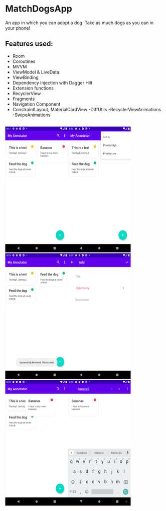 # MatchDogsApp
An app in which you can adopt a dog. Take as much dogs as you can in your phone!


## Features used:
- Room
- Coroutines
- MVVM
- ViewModel & LiveData
- ViewBinding
- Dependency Injection with Dagger Hilt
- Extension functions
- RecyclerView
- Fragments
- Navigation Component
- ConstraintLayout, MaterialCardView
-DiffUtils
-RecyclerViewAnimations
-SwipeAnimations
##
<img src="myAnotatorPic (1).png" width="200" height="400"><img src="myAnotatorPic (2).png" width="200" height="400"><img src="myAnotatorPic (3).png" width="200" height="400"><img src="myAnotatorPic (4).png" width="200" height="400"><br><img src="myAnotatorPic (5).png" width="200" height="400"><img src="myAnotatorPic (6).png" width="200" height="400">

